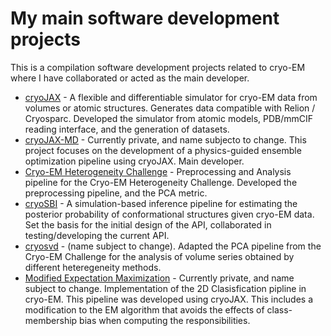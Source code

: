 # My main software development projects
This is a compilation software development projects related to cryo-EM where I have collaborated or acted as the main developer.

* [cryoJAX](https://github.com/mjo22/cryojax) - A flexible and differentiable simulator for cryo-EM data from volumes or atomic structures. Generates data compatible with Relion / Cryosparc. Developed the simulator from atomic models, PDB/mmCIF reading interface, and the generation of datasets.
* [cryoJAX-MD](https://github.com/DSilva27/cryo_MD) - Currently private, and name subjecto to change. This project focuses on the development of a physics-guided ensemble optimization pipeline using cryoJAX. Main developer.
* [Cryo-EM Heterogeneity Challenge](https://github.com/flatironinstitute/Cryo-EM-Heterogeneity-Challenge-1) - Preprocessing and Analysis pipeline for the Cryo-EM Heterogeneity Challenge. Developed the preprocessing pipeline, and the PCA metric.
* [cryoSBI](https://github.com/flatironinstitute/cryoSBI) - A simulation-based inference pipeline for estimating the posterior probability of conformational structures given cryo-EM data. Set the basis for the initial design of the API, collaborated in testing/developing the current API.
* [cryosvd](https://github.com/flatironinstitute/cryosvd) - (name subject to change). Adapted the PCA pipeline from the Cryo-EM Challenge for the analysis of volume series obtained by different heteregeneity methods.
* [Modified Expectation Maximization](https://github.com/DSilva27/em_variation) - Currently private, and name subject to change. Implementation of the 2D Clasisfication pipline in cryo-EM. This pipeline was developed using cryoJAX. This includes a modification to the EM algorithm that avoids the effects of class-membership bias when computing the responsibilities.
